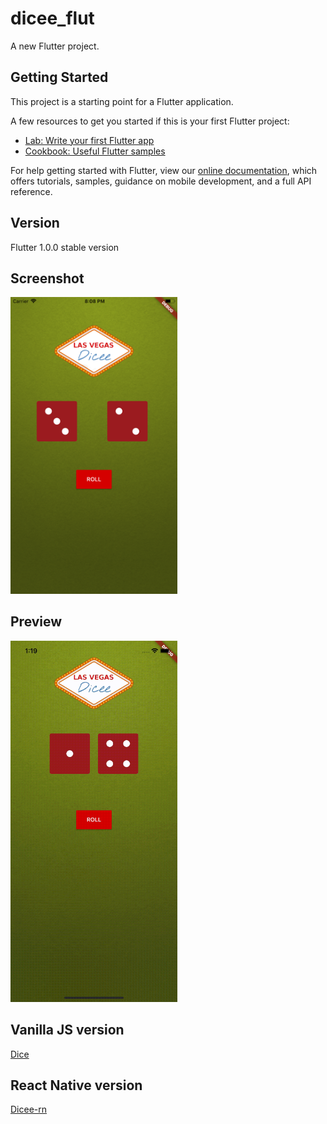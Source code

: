 # dicee_flut

A new Flutter project.

## Getting Started

This project is a starting point for a Flutter application.

A few resources to get you started if this is your first Flutter project:

- [Lab: Write your first Flutter app](https://flutter.io/docs/get-started/codelab)
- [Cookbook: Useful Flutter samples](https://flutter.io/docs/cookbook)

For help getting started with Flutter, view our 
[online documentation](https://flutter.io/docs), which offers tutorials, 
samples, guidance on mobile development, and a full API reference.

## Version
Flutter 1.0.0 stable version

## Screenshot
<img src="https://github.com/ikhsanalatsary/dicee-flut/blob/master/Screeshot.png" width="267" alt="Finished App" title="Demo Dicee Flutter">

## Preview
<img src="https://github.com/ikhsanalatsary/dicee-flut/blob/master/app_preview.gif" width="267" alt="Preview App" title="Preview Dicee Flutter">

## Vanilla JS version
[Dice](https://github.com/ikhsanalatsary/dice)

## React Native version
[Dicee-rn](https://snack.expo.io/@ikhsanalatsary/dicee)
